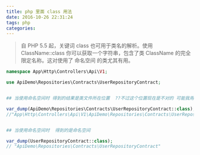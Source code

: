 ```yaml
---
title: php 里面 class 用法
date: 2016-10-26 22:31:24
tags: php
categories:
---
```


>自 PHP 5.5 起，关键词 class 也可用于类名的解析。使用 ClassName::class 你可以获取一个字符串，包含了类 ClassName 的完全限定名称。这对使用了 命名空间 的类尤其有用。

```php
namespace App\Http\Controllers\Api\V1;

use ApiDemo\Repositories\Contracts\UserRepositoryContract;


## 当使用命名空间时 得到的结果是类文件所在位置  ??不过这个位置现在是不对的 可能我用法错误 

var_dump(ApiDemo\Repositories\Contracts\UserRepositoryContract::class);
//"App\Http\Controllers\Api\V1\ApiDemo\Repositories\Contracts\UserRepositoryContract"


## 当使用命名空间时  得到的是命名空间

var_dump(UserRepositoryContract::class);
// "ApiDemo\Repositories\Contracts\UserRepositoryContract"
```

